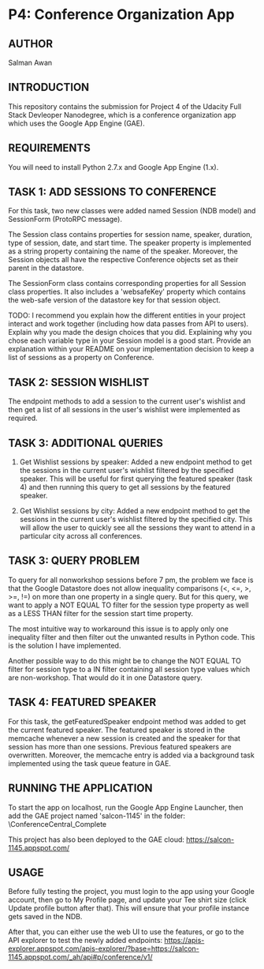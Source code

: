 P4: Conference Organization App
============

AUTHOR
------
Salman Awan


INTRODUCTION
------------
This repository contains the submission for Project 4 of the Udacity Full Stack Devleoper Nanodegree, which is a conference organization app which uses the Google App Engine (GAE).


REQUIREMENTS
-------------
You will need to install Python 2.7.x and Google App Engine (1.x).


TASK 1: ADD SESSIONS TO CONFERENCE
----------------------------------
For this task, two new classes were added named Session (NDB model) and SessionForm (ProtoRPC message).

The Session class contains properties for session name, speaker, duration, type of session, date, and start time. The speaker property is implemented as a string property containing the name of the speaker. Moreover, the Session objects all have the respective Conference objects set as their parent in the datastore.

The SessionForm class contains corresponding properties for all Session class properties. It also includes a 'websafeKey' property which contains the web-safe version of the datastore key for that session object.

TODO:
I recommend you explain how the different entities in your project interact and work together (including how data passes from API to users). Explain why you made the design choices that you did.
Explaining why you chose each variable type in your Session model is a good start.
Provide an explanation within your README on your implementation decision to keep a list of sessions as a property on Conference.

TASK 2: SESSION WISHLIST
------------------------
The endpoint methods to add a session to the current user's wishlist and then get a list of all sessions in the user's wishlist were implemented as required.


TASK 3: ADDITIONAL QUERIES
--------------------------
1. Get Wishlist sessions by speaker: Added a new endpoint method to get the sessions in the current user's wishlist filtered by the specified speaker. This will be useful for first querying the featured speaker (task 4) and then running this query to get all sessions by the featured speaker.

2. Get Wishlist sessions by city: Added a new endpoint method to get the sessions in the current user's wishlist filtered by the specified city. This will allow the user to quickly see all the sessions they want to attend in a particular city across all conferences.


TASK 3: QUERY PROBLEM
---------------------
To query for all nonworkshop sessions before 7 pm, the problem we face is that the Google Datastore does not allow inequality comparisons (<, <=, >, >=, !=) on more than one property in a single query. But for this query, we want to apply a NOT EQUAL TO filter for the session type property as well as a LESS THAN filter for the session start time property.

The most intuitive way to workaround this issue is to apply only one inequality filter and then filter out the unwanted results in Python code. This is the solution I have implemented.

Another possible way to do this might be to change the NOT EQUAL TO filter for session type to a IN filter containing all session type values which are non-workshop. That would do it in one Datastore query.


TASK 4: FEATURED SPEAKER
---------------------
For this task, the getFeaturedSpeaker endpoint method was added to get the current featured speaker. The featured speaker is stored in the memcache whenever a new session is created and the speaker for that session has more than one sessions. Previous featured speakers are overwritten. Moreover, the memcache entry is added via a background task implemented using the task queue feature in GAE.


RUNNING THE APPLICATION
-----------------------
To start the app on localhost, run the Google App Engine Launcher, then add the GAE project named 'salcon-1145' in the folder: <ud858>\ConferenceCentral_Complete

This project has also been deployed to the GAE cloud: https://salcon-1145.appspot.com/


USAGE
-----
Before fully testing the project, you must login to the app using your Google account, then go to My Profile page, and update your Tee shirt size (click Update profile button after that). This will ensure that your profile instance gets saved in the NDB.

After that, you can either use the web UI to use the features, or go to the API explorer to test the newly added endpoints: https://apis-explorer.appspot.com/apis-explorer/?base=https://salcon-1145.appspot.com/_ah/api#p/conference/v1/
